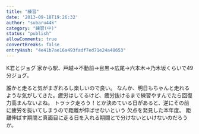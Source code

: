 ```yaml
---
title: "練習"
date: '2013-09-18T19:26:32'
author: "subaru44k"
category: "練習(中)"
status: "publish"
allowComments: true
convertBreaks: false
entryHash: "4e41b7ae16a493fadf7ed71e24a48653"
---
```

K君とジョグ
家から駅、戸越→不動前→目黒→広尾→六本木→乃木坂くらいで49分ジョグ。

誰かと走ると気がまぎれるし楽しいので良い。
なんか、明日もちゃんと走れるような気がしてきた。疲労はしてるけど、疲労抜けるまで練習やすんでたら回復力高まんないよね。
トラック走ろう！とか決めている日があると、逆にその前に疲労を抜いてしまうので距離が伸ばせないという
欠点を発見した本年度。
距離伸ばす期間と真面目に走る日を入れる期間とで分けないといけないのだろうか。
